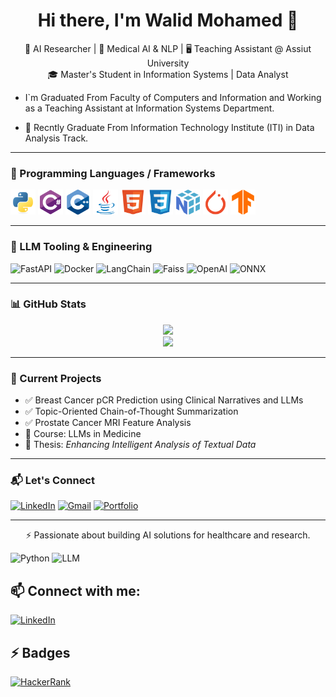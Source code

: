 <!--
**walid798/walid798** is a ✨ _special_ ✨ repository because its `README.md` (this file) appears on your GitHub profile.

Here are some ideas to get you started:

- 🔭 I’m currently working on ...
- 🌱 I’m currently learning ...
- 👯 I’m looking to collaborate on ...
- 🤔 I’m looking for help with ...
- 💬 Ask me about ...
- 📫 How to reach me: ...
- 😄 Pronouns: ...
- ⚡ Fun fact: ...
-->

<h1 align="center">Hi there, I'm Walid Mohamed 👋</h1>

<p align="center">
  🧠 AI Researcher | 🧬 Medical AI & NLP | 🖥️ Teaching Assistant @ Assiut University <br>
  🎓 Master's Student in Information Systems | Data Analyst
</p>


- I`m Graduated From Faculty of Computers and Information and Working as a Teaching Assistant at Information Systems Department.


- 🔭 Recntly Graduate From Information Technology Institute (ITI) in Data Analysis Track.

---

### 🚀 Programming Languages / Frameworks

<p align="left">
  <img src="https://raw.githubusercontent.com/devicons/devicon/master/icons/python/python-original.svg" alt="Python" width="40" />
  <img src="https://raw.githubusercontent.com/devicons/devicon/master/icons/csharp/csharp-original.svg" alt="C#" width="40"/>
  <img src="https://raw.githubusercontent.com/devicons/devicon/master/icons/cplusplus/cplusplus-original.svg" alt="C++" width="40"/>
    <img src="https://raw.githubusercontent.com/devicons/devicon/master/icons/java/java-original.svg" alt="java" width="40" height="40"/>
  <img src="https://raw.githubusercontent.com/devicons/devicon/master/icons/html5/html5-original.svg" alt="HTML" width="40"/>
  <img src="https://raw.githubusercontent.com/devicons/devicon/master/icons/css3/css3-original.svg" alt="CSS" width="40"/>
  <img src="https://raw.githubusercontent.com/devicons/devicon/master/icons/numpy/numpy-original.svg" alt="NumPy" width="40"/>
  <img src="https://raw.githubusercontent.com/devicons/devicon/master/icons/pytorch/pytorch-original.svg" alt="PyTorch" width="40"/>
  <img src="https://raw.githubusercontent.com/devicons/devicon/master/icons/tensorflow/tensorflow-original.svg" alt="TensorFlow" width="40"/>
</p>

---

### 🔧 LLM Tooling & Engineering

<p align="left">
  <img src="https://cdn.jsdelivr.net/gh/simple-icons/simple-icons/icons/fastapi.svg" width="40" alt="FastAPI"/>
  <img src="https://cdn.jsdelivr.net/gh/simple-icons/simple-icons/icons/docker.svg" width="40" alt="Docker"/>
  <img src="https://avatars.githubusercontent.com/u/118248062?s=200&v=4" width="40" alt="LangChain"/>
  <img src="https://raw.githubusercontent.com/facebookresearch/faiss/main/docs/source/_static/faiss-logo.png" width="40" alt="Faiss"/>
  <img src="https://cdn.jsdelivr.net/gh/simple-icons/simple-icons/icons/openai.svg" width="40" alt="OpenAI"/>
  <img src="https://raw.githubusercontent.com/microsoft/onnxruntime/main/docs/images/onnxruntime-logo.png" width="40" alt="ONNX"/>
</p>

---

### 📊 GitHub Stats

<p align="center">
  <img src="https://github-readme-stats.vercel.app/api?username=walidmohamed&show_icons=true&theme=github_dark&count_private=true" />
  <br>
  <img src="https://github-readme-stats.vercel.app/api/top-langs/?username=walidmohamed&layout=compact&theme=github_dark" />
</p>

---

### 🧪 Current Projects

- ✅ Breast Cancer pCR Prediction using Clinical Narratives and LLMs
- ✅ Topic-Oriented Chain-of-Thought Summarization
- ✅ Prostate Cancer MRI Feature Analysis
- 🧠 Course: LLMs in Medicine
- 📘 Thesis: *Enhancing Intelligent Analysis of Textual Data*

---

### 📬 Let's Connect

[![LinkedIn](https://img.shields.io/badge/-LinkedIn-blue?style=flat&logo=linkedin&logoColor=white)](https://www.linkedin.com/in/walid-mohamed97/)
[![Gmail](https://img.shields.io/badge/-Email-c14438?style=flat&logo=gmail&logoColor=white)](mailto:walidmohamedcs@gmail.com)
[![Portfolio](https://img.shields.io/badge/Portfolio-grey?style=flat&logo=github)](https://github.com/walidmohamed)

---

<p align="center">⚡ Passionate about building AI solutions for healthcare and research.</p>

![Python](https://img.shields.io/badge/Python-3670A0?style=for-the-badge&logo=python&logoColor=ffdd54)
![LLM](https://img.shields.io/badge/LLM-Powered-4B0082?style=for-the-badge)

## 📫 Connect with me:
[![LinkedIn](https://img.shields.io/badge/-LinkedIn-blue?style=flat-square&logo=Linkedin&logoColor=white)](https://www.linkedin.com/in/walid-m-ali/)

## ⚡ Badges ##
[![HackerRank](https://img.shields.io/badge/-HackerRank-green?style=flat-square&logo=HackerRank&logoColor=white)](https://www.hackerrank.com/profile/walidmali795)
